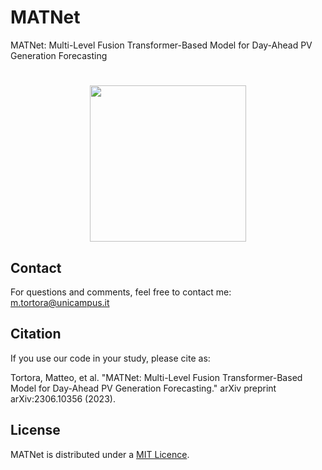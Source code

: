 # MATNet
MATNet: Multi-Level Fusion Transformer-Based Model for Day-Ahead PV Generation Forecasting

<h1 align="center">
<img src="https://raw.githubusercontent.com/cosbidev/MATNet/main/figures/architecture.svg" width="250">
</h1>

## Contact
For questions and comments, feel free to contact me: [m.tortora@unicampus.it](mailto:m.tortora@unicampus.it)

## Citation
If you use our code in your study, please cite as:

Tortora, Matteo, et al. "MATNet: Multi-Level Fusion Transformer-Based Model for Day-Ahead PV Generation Forecasting." arXiv preprint arXiv:2306.10356 (2023).
## License
MATNet is distributed under a [MIT Licence](https://github.com/cosbidev/MATNet/blob/main/LICENSE).

